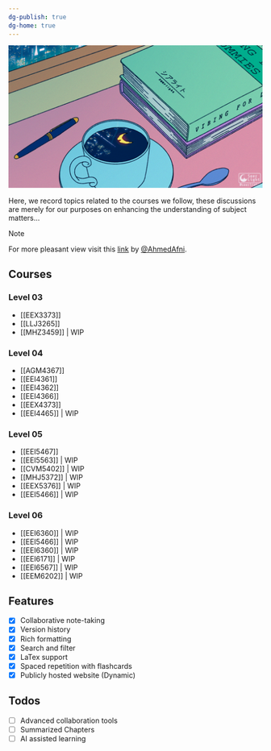 ```yaml
---
dg-publish: true
dg-home: true
---
```

<img src="https://raw.githubusercontent.com/NushaMBZ/aide-memoire/main/assets/attachments/anime%20study.gif" alt="roku ">

Here, we record topics related to the courses we follow, these discussions are merely for our purposes on enhancing the understanding of subject matters...

> [!note]
> For more pleasant view visit this [link](https://aide-memoire-seven.vercel.app/ "https://aide-memoire-seven.vercel.app") by [@AhmedAfni](https://www.github.com/AhmedAfni).


## Courses

### Level 03
- [[EEX3373]]
- [[LLJ3265]]
- [[MHZ3459]] | WIP
### Level 04
- [[AGM4367]]
- [[EEI4361]]
- [[EEI4362]]
- [[EEI4366]]
- [[EEX4373]]
- [[EEI4465]] | WIP
### Level 05
- [[EEI5467]]
- [[EEI5563]] | WIP
- [[CVM5402]] | WIP
- [[MHJ5372]] | WIP
- [[EEX5376]] | WIP
- [[EEI5466]] | WIP

### Level 06
- [[EEI6360]] | WIP
- [[EEI5466]] | WIP
- [[EEI6360]] | WIP
- [[EEI6171]] | WIP
- [[EEI6567]] | WIP
- [[EEM6202]] | WIP
## Features
- [x] Collaborative note-taking
- [x] Version history
- [x] Rich formatting
- [x] Search and filter
- [x] LaTex support
- [x] Spaced repetition with flashcards
- [x] Publicly hosted website (Dynamic)

## Todos
 - [ ] Advanced collaboration tools
 - [ ] Summarized Chapters
 - [ ] AI assisted learning
